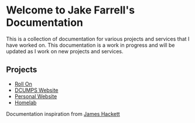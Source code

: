 # Welcome to Jake Farrell's Documentation

This is a collection of documentation for various projects and services that I have worked on. This documentation is a work in progress and will be updated as I work on new projects and services.

## Projects

- [Roll On](projects/roll-on.md)
- [DCUMPS Website](mps/website.md)
- [Personal Website](projects/personal-website.md)
- [Homelab](homelab/info.md)

Documentation inspiration from [James Hackett](https://docs.james-hackett.ie/)